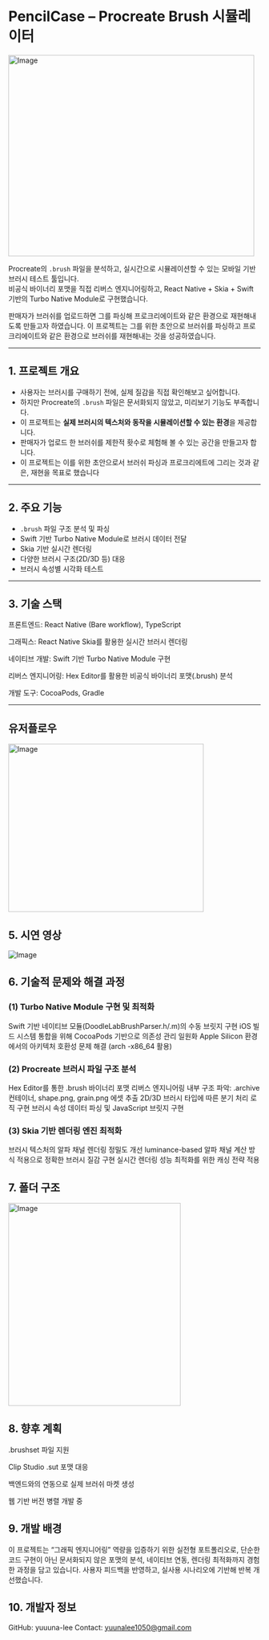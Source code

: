 # PencilCase – Procreate Brush 시뮬레이터



<img width="491" height="401" alt="Image" src="https://github.com/user-attachments/assets/1cc61470-589e-4573-8bd3-218dee7a2623" />





Procreate의 `.brush` 파일을 분석하고, 실시간으로 시뮬레이션할 수 있는 모바일 기반 브러시 테스트 툴입니다.  
비공식 바이너리 포맷을 직접 리버스 엔지니어링하고, React Native + Skia + Swift 기반의 Turbo Native Module로 구현했습니다.

판매자가 브러쉬를 업로드하면 그를 파싱해 프로크리에이트와 같은 환경으로 재현해내도록 만들고자 하였습니다.
이 프로젝트는 그를 위한 초안으로 브러쉬를 파싱하고 프로크리에이트와 같은 환경으로 브러쉬를 재현해내는 것을 성공하였습니다.


---

## 1. 프로젝트 개요

- 사용자는 브러시를 구매하기 전에, 실제 질감을 직접 확인해보고 싶어합니다.
- 하지만 Procreate의 `.brush` 파일은 문서화되지 않았고, 미리보기 기능도 부족합니다.
- 이 프로젝트는 **실제 브러시의 텍스처와 동작을 시뮬레이션할 수 있는 환경**을 제공합니다.
- 판매자가 업로드 한 브러쉬를 제한적 홧수로 체험해 볼 수 있는 공간을 만들고자 합니다.
- 이 프로젝트는 이를 위한 초안으로서 브러쉬 파싱과 프로크리에트에 그리는 것과 같은, 재현을 목표로 했습니다

---

## 2. 주요 기능

- `.brush` 파일 구조 분석 및 파싱
- Swift 기반 Turbo Native Module로 브러시 데이터 전달
- Skia 기반 실시간 렌더링
- 다양한 브러시 구조(2D/3D 등) 대응
- 브러시 속성별 시각화 테스트

---

## 3. 기술 스택

프론트엔드: React Native (Bare workflow), TypeScript

그래픽스: React Native Skia를 활용한 실시간 브러시 렌더링

네이티브 개발: Swift 기반 Turbo Native Module 구현

리버스 엔지니어링: Hex Editor를 활용한 비공식 바이너리 포맷(.brush) 분석

개발 도구: CocoaPods, Gradle

---

## 유저플로우
<img width="390" height="335" alt="Image" src="https://github.com/user-attachments/assets/6e271571-88da-4c5e-871c-624544ddc4f6" />

## 5. 시연 영상
![Image](https://github.com/user-attachments/assets/e6e94464-636a-41f7-a9fc-813eb26a55ea)


## 6. 기술적 문제와 해결 과정

### (1) Turbo Native Module 구현 및 최적화
Swift 기반 네이티브 모듈(DoodleLabBrushParser.h/.m)의 수동 브릿지 구현
iOS 빌드 시스템 통합을 위해 CocoaPods 기반으로 의존성 관리 일원화
Apple Silicon 환경에서의 아키텍처 호환성 문제 해결 (arch -x86_64 활용)

### (2) Procreate 브러시 파일 구조 분석
Hex Editor를 통한 .brush 바이너리 포맷 리버스 엔지니어링
내부 구조 파악: .archive 컨테이너, shape.png, grain.png 에셋 추출
2D/3D 브러시 타입에 따른 분기 처리 로직 구현
브러시 속성 데이터 파싱 및 JavaScript 브릿지 구현

### (3) Skia 기반 렌더링 엔진 최적화
브러시 텍스처의 알파 채널 렌더링 정밀도 개선
luminance-based 알파 채널 계산 방식 적용으로 정확한 브러시 질감 구현
실시간 렌더링 성능 최적화를 위한 캐싱 전략 적용


## 7. 폴더 구조

<img width="344" height="404" alt="Image" src="https://github.com/user-attachments/assets/3d023459-155b-41e7-ac22-7975ffb1e3a1" />

## 8. 향후 계획
.brushset 파일 지원

Clip Studio .sut 포맷 대응

백엔드와의 연동으로 실제 브러쉬 마켓 생성

웹 기반 버전 병렬 개발 중

## 9. 개발 배경
이 프로젝트는 “그래픽 엔지니어링” 역량을 입증하기 위한 실전형 포트폴리오로,
단순한 코드 구현이 아닌 문서화되지 않은 포맷의 분석, 네이티브 연동, 렌더링 최적화까지 경험한 과정을 담고 있습니다.
사용자 피드백을 반영하고, 실사용 시나리오에 기반해 반복 개선했습니다.

## 10. 개발자 정보
GitHub: yuuuna-lee
Contact: yuunalee1050@gmail.com
